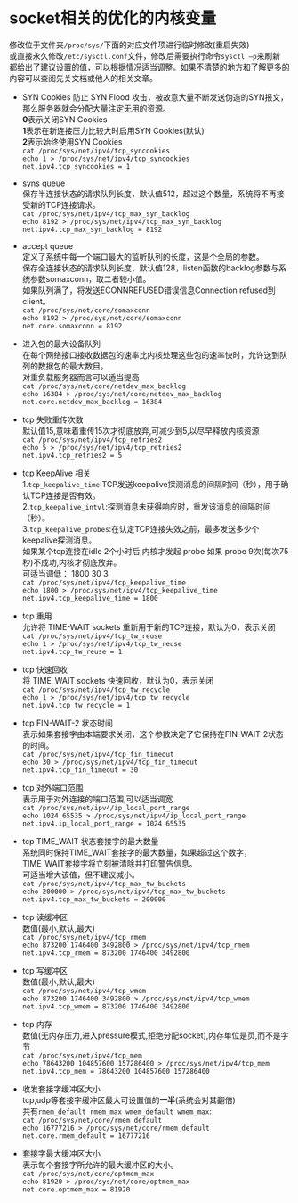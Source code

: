 # socket相关的优化的内核变量
修改位于文件夹`/proc/sys/`下面的对应文件项进行临时修改(重启失效)  
或直接永久修改`/etc/sysctl.conf`文件，修改后需要执行命令`sysctl –p`来刷新  
都给出了建议设置的值，可以根据情况适当调整。如果不清楚的地方和了解更多的内容可以查阅先关文档或他人的相关文章。  

* SYN Cookies 
防止 SYN Flood 攻击，被故意大量不断发送伪造的SYN报文，那么服务器就会分配大量注定无用的资源。  
**0**表示关闭SYN Cookies  
**1**表示在新连接压力比较大时启用SYN Cookies(默认)  
**2**表示始终使用SYN Cookies  
`cat /proc/sys/net/ipv4/tcp_syncookies`  
`echo 1 > /proc/sys/net/ipv4/tcp_syncookies`  
`net.ipv4.tcp_syncookies = 1`  

* syns queue  
保存半连接状态的请求队列长度，默认值512，超过这个数量，系统将不再接受新的TCP连接请求。  
`cat /proc/sys/net/ipv4/tcp_max_syn_backlog`  
`echo 8192 > /proc/sys/net/ipv4/tcp_max_syn_backlog`  
`net.ipv4.tcp_max_syn_backlog = 8192`  

* accept queue  
定义了系统中每一个端口最大的监听队列的长度，这是个全局的参数。  
保存全连接状态的请求队列长度，默认值128，listen函数的backlog参数与系统参数somaxconn，取二者较小值。  
如果队列满了，将发送ECONNREFUSED错误信息Connection refused到client。  
`cat /proc/sys/net/core/somaxconn`  
`echo 8192 > /proc/sys/net/core/somaxconn`  
`net.core.somaxconn = 8192`  

* 进入包的最大设备队列  
在每个网络接口接收数据包的速率比内核处理这些包的速率快时，允许送到队列的数据包的最大数目。  
对重负载服务器而言可以适当提高  
`cat /proc/sys/net/core/netdev_max_backlog`  
`echo 16384 > /proc/sys/net/core/netdev_max_backlog`  
`net.core.netdev_max_backlog = 16384`  

* tcp 失败重传次数  
默认值15,意味着重传15次才彻底放弃,可减少到5,以尽早释放内核资源  
`cat /proc/sys/net/ipv4/tcp_retries2`  
`echo 5 > /proc/sys/net/ipv4/tcp_retries2`  
`net.ipv4.tcp_retries2 = 5`  

* tcp KeepAlive 相关  
1.`tcp_keepalive_time`:TCP发送keepalive探测消息的间隔时间（秒），用于确认TCP连接是否有效。  
2.`tcp_keepalive_intvl`:探测消息未获得响应时，重发该消息的间隔时间（秒）。  
3.`tcp_keepalive_probes`:在认定TCP连接失效之前，最多发送多少个keepalive探测消息。  
如果某个tcp连接在idle 2个小时后,内核才发起 probe 如果 probe 9次(每次75秒)不成功,内核才彻底放弃。  
可适当调低： 1800 30 3  
`cat /proc/sys/net/ipv4/tcp_keepalive_time`  
`echo 1800 > /proc/sys/net/ipv4/tcp_keepalive_time`  
`net.ipv4.tcp_keepalive_time = 1800`  

* tcp 重用  
允许将 TIME-WAIT sockets 重新用于新的TCP连接，默认为0，表示关闭  
`cat /proc/sys/net/ipv4/tcp_tw_reuse`  
`echo 1 > /proc/sys/net/ipv4/tcp_tw_reuse`  
`net.ipv4.tcp_tw_reuse = 1`  

* tcp 快速回收  
将 TIME_WAIT sockets 快速回收，默认为0，表示关闭  
`cat /proc/sys/net/ipv4/tcp_tw_recycle`  
`echo 1 > /proc/sys/net/ipv4/tcp_tw_recycle`  
`net.ipv4.tcp_tw_recycle = 1`  

* tcp FIN-WAIT-2 状态时间  
表示如果套接字由本端要求关闭，这个参数决定了它保持在FIN-WAIT-2状态的时间。  
`cat /proc/sys/net/ipv4/tcp_fin_timeout`  
`echo 30 > /proc/sys/net/ipv4/tcp_fin_timeout`  
`net.ipv4.tcp_fin_timeout = 30`  

* tcp 对外端口范围  
表示用于对外连接的端口范围,可以适当调宽  
`cat /proc/sys/net/ipv4/ip_local_port_range`  
`echo 1024 65535 > /proc/sys/net/ipv4/ip_local_port_range`  
`net.ipv4.ip_local_port_range = 1024 65535`  

* tcp TIME_WAIT 状态套接字的最大数量  
系统同时保持TIME_WAIT套接字的最大数量，如果超过这个数字，TIME_WAIT套接字将立刻被清除并打印警告信息。  
可适当增大该值，但不建议减小。  
`cat /proc/sys/net/ipv4/tcp_max_tw_buckets`  
`echo 200000 > /proc/sys/net/ipv4/tcp_max_tw_buckets`  
`net.ipv4.tcp_max_tw_buckets = 200000`  

* tcp 读缓冲区  
数值(最小,默认,最大)  
`cat /proc/sys/net/ipv4/tcp_rmem`  
`echo 873200 1746400 3492800 > /proc/sys/net/ipv4/tcp_rmem`  
`net.ipv4.tcp_rmem = 873200 1746400 3492800`  

* tcp 写缓冲区  
数值(最小,默认,最大)  
`cat /proc/sys/net/ipv4/tcp_wmem`  
`echo 873200 1746400 3492800 > /proc/sys/net/ipv4/tcp_wmem`  
`net.ipv4.tcp_wmem = 873200 1746400 3492800`  

* tcp 内存  
数值(无内存压力,进入pressure模式,拒绝分配socket),内存单位是页,而不是字节  
`cat /proc/sys/net/ipv4/tcp_mem`  
`echo 78643200 104857600 157286400 > /proc/sys/net/ipv4/tcp_mem`  
`net.ipv4.tcp_mem = 78643200 104857600 157286400`  

* 收发套接字缓冲区大小  
tcp,udp等套接字缓冲区最大可设置值的**一半**(系统会对其翻倍)  
共有`rmem_default rmem_max wmem_default wmem_max`:  
`cat /proc/sys/net/core/rmem_default`  
`echo 16777216 > /proc/sys/net/core/rmem_default`  
`net.core.rmem_default = 16777216`  

* 套接字最大缓冲区大小  
表示每个套接字所允许的最大缓冲区的大小。  
`cat /proc/sys/net/core/optmem_max`  
`echo 81920 > /proc/sys/net/core/optmem_max`  
`net.core.optmem_max = 81920`  